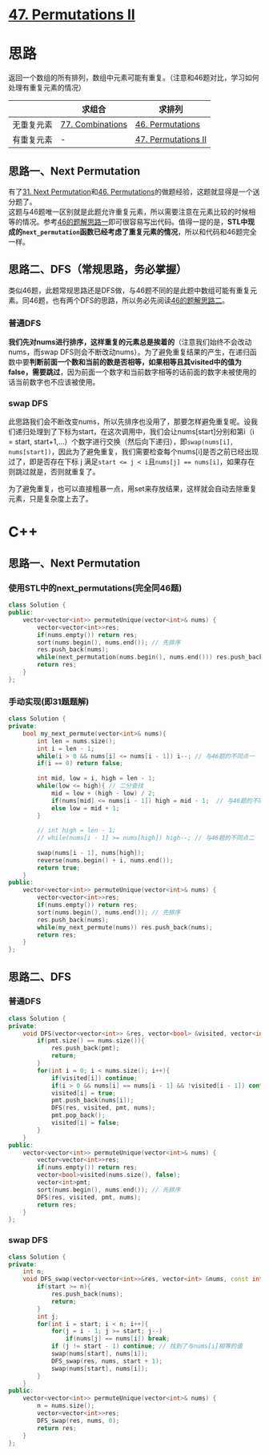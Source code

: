 # [47. Permutations II](https://leetcode.com/problems/permutations-ii/)
# 思路
返回一个数组的所有排列，数组中元素可能有重复。（注意和46题对比，学习如何处理有重复元素的情况） 

|| 求组合 | 求排列 |
| -- | -- | -- |
|无重复元素| [77. Combinations](https://leetcode.com/problems/combinations/) | [46. Permutations](https://leetcode.com/problems/permutations/) |
|有重复元素| - | [47. Permutations II](https://leetcode.com/problems/permutations-ii/) |


## 思路一、Next Permutation
有了[31. Next Permutation](https://leetcode.com/problems/next-permutation/)和[46. Permutations](https://leetcode.com/problems/permutations/)的做题经验，这题就显得是一个送分题了。     
这题与46题唯一区别就是此题允许重复元素，所以需要注意在元素比较的时候相等的情况。参考[46的题解思路一](https://github.com/ShusenTang/LeetCode/blob/master/solutions/46.%20Permutations.md)即可很容易写出代码。值得一提的是，**STL中现成的`next_permutation`函数已经考虑了重复元素的情况**，所以和代码和46题完全一样。

## 思路二、DFS（常规思路，务必掌握）
类似46题，此题常规思路还是DFS做，与46题不同的是此题中数组可能有重复元素。同46题，也有两个DFS的思路，所以务必先阅读[46的题解思路二](https://github.com/ShusenTang/LeetCode/blob/master/solutions/46.%20Permutations.md)。

### 普通DFS
**我们先对nums进行排序，这样重复的元素总是挨着的**（注意我们始终不会改动nums，而swap DFS则会不断改动nums）。为了避免重复结果的产生，在递归函数中要**判断前面一个数和当前的数是否相等，如果相等且其visited中的值为false，需要跳过**，因为前面一个数字和当前数字相等的话前面的数字未被使用的话当前数字也不应该被使用。

### swap DFS
此思路我们会不断改变nums，所以先排序也没用了，那要怎样避免重复呢。设我们递归处理到了下标为start，在这次调用中，我们会让nums[start]分别和第i（i = start, start+1,...）个数字进行交换（然后向下递归），即`swap(nums[i], nums[start])`，因此为了避免重复，我们需要检查每个nums[i]是否之前已经出现过了，即是否存在下标 j 满足`start <= j < i`且`nums[j] == nums[i]`，如果存在则跳过就是，否则就重复了。

为了避免重复，也可以直接粗暴一点，用set来存放结果，这样就会自动去除重复元素，只是复杂度上去了。


# C++
## 思路一、Next Permutation
### 使用STL中的next_permutations(完全同46题)
``` C++
class Solution {
public:
    vector<vector<int>> permuteUnique(vector<int>& nums) {
        vector<vector<int>>res;
        if(nums.empty()) return res;
        sort(nums.begin(), nums.end()); // 先排序
        res.push_back(nums);
        while(next_permutation(nums.begin(), nums.end())) res.push_back(nums);
        return res;
    }
};
```
### 手动实现(即31题题解)
``` C++
class Solution {
private:
    bool my_next_permute(vector<int>& nums){
        int len = nums.size();
        int i = len - 1;
        while(i > 0 && nums[i] <= nums[i - 1]) i--; // 与46题的不同点一
        if(i == 0) return false;
        
        int mid, low = i, high = len - 1;
        while(low <= high){ // 二分查找
            mid = low + (high - low) / 2;
            if(nums[mid] <= nums[i - 1]) high = mid - 1;  // 与46题的不同点二
            else low = mid + 1;
        }
        
        // int high = len - 1;
        // while(nums[i - 1] >= nums[high]) high--; // 与46题的不同点二
        
        swap(nums[i - 1], nums[high]);
        reverse(nums.begin() + i, nums.end());
        return true;
    }
public:
    vector<vector<int>> permuteUnique(vector<int>& nums) {
        vector<vector<int>>res;
        if(nums.empty()) return res;
        sort(nums.begin(), nums.end()); // 先排序
        res.push_back(nums);
        while(my_next_permute(nums)) res.push_back(nums);
        return res;
    }
};
```
## 思路二、DFS
### 普通DFS
``` C++
class Solution {
private:
    void DFS(vector<vector<int>> &res, vector<bool> &visited, vector<int> &pmt, const vector<int> &nums){
        if(pmt.size() == nums.size()){
            res.push_back(pmt);
            return;
        }
        for(int i = 0; i < nums.size(); i++){
            if(visited[i]) continue;
            if(i > 0 && nums[i] == nums[i - 1] && !visited[i - 1]) continue; // 剪枝
            visited[i] = true;
            pmt.push_back(nums[i]);
            DFS(res, visited, pmt, nums);
            pmt.pop_back();
            visited[i] = false;
        }
    }
public:
    vector<vector<int>> permuteUnique(vector<int>& nums) {
        vector<vector<int>>res;
        if(nums.empty()) return res;
        vector<bool>visited(nums.size(), false);
        vector<int>pmt;
        sort(nums.begin(), nums.end()); // 先排序
        DFS(res, visited, pmt, nums);
        return res;
    }
};
```

### swap DFS
```C++
class Solution {
private:
    int n;
    void DFS_swap(vector<vector<int>>&res, vector<int> &nums, const int start){
        if(start >= n){
            res.push_back(nums);
            return;
        }
        int j;
        for(int i = start; i < n; i++){
            for(j = i - 1; j >= start; j--)
                if(nums[j] == nums[i]) break;
            if (j != start - 1) continue; // 找到了与nums[i]相等的值
            swap(nums[start], nums[i]);
            DFS_swap(res, nums, start + 1);
            swap(nums[start], nums[i]);  
        }
    }
public:
    vector<vector<int>> permuteUnique(vector<int>& nums) {
        n = nums.size();
        vector<vector<int>>res;
        DFS_swap(res, nums, 0);
        return res;
    }
};
```
